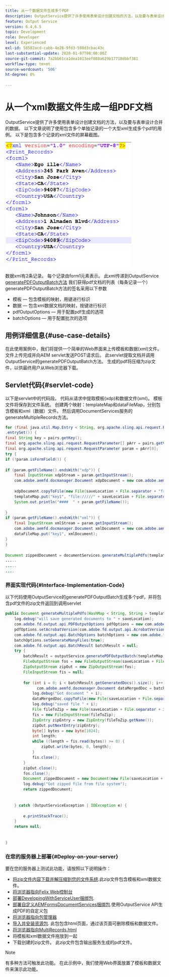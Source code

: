 ```yaml
---
title: 从一个数据文件生成多个PDF
description: OutputService提供了许多使用表单设计创建文档的方法，以及要与表单设计合并的数据。 了解如何从包含多个单独记录的一个大型xml生成多个PDF。
feature: Output Service
version: 6.4,6.5
topic: Development
role: Developer
level: Experienced
exl-id: 58582acd-cabb-4e28-9fd3-598d3cbac43c
last-substantial-update: 2020-01-07T00:00:00Z
source-git-commit: 7a2bb61ca1dea1013eef088a629b17718dbbf381
workflow-type: tm+mt
source-wordcount: '506'
ht-degree: 0%

---
```


# 从一个xml数据文件生成一组PDF文档

OutputService提供了许多使用表单设计创建文档的方法，以及要与表单设计合并的数据。 以下文章说明了使用包含多个单独记录的一个大型xml生成多个pdf的用例。
以下是包含多个记录的xml文件的屏幕截图。

![multi-record-xml](assets/multi-record-xml.PNG)

数据xml有2条记录。 每个记录由form1元素表示。 此xml传递到OutputService [generatePDFOutputBatch方法](https://helpx.adobe.com/aem-forms/6/javadocs/com/adobe/fd/output/api/OutputService.html) 我们获得pdf文档的列表（每条记录一个） generatePDFOutputBatch方法的签名采用以下参数

* 模板 — 包含模板的映射，用键进行标识
* 数据 — 包含xml数据文档的映射，按键进行标识
* pdfOutputOptions — 用于配置pdf生成的选项
* batchOptions — 用于配置批次的选项



## 用例详细信息{#use-case-details}

在此使用案例中，我们将提供一个简单的Web界面来上传模板和数据(xml)文件。 文件上传完成并向AEM servlet发送POST请求后。 此servlet提取文档并调用OutputService的generatePDFOutputBatch方法。 生成的pdf将压缩为zip文件，以供最终用户从Web浏览器下载。

## Servlet代码{#servlet-code}

以下是servlet中的代码段。 代码从请求中提取模板(xdp)和数据文件(xml)。 模板文件将保存到文件系统。 创建两个映射：templateMap和dataFileMap，分别包含模板和xml（数据）文件。 然后调用DocumentServices服务的generateMultipleRecords方法。

```java
for (final java.util.Map.Entry < String, org.apache.sling.api.request.RequestParameter[] > pairs: params
.entrySet()) {
final String key = pairs.getKey();
final org.apache.sling.api.request.RequestParameter[] pArr = pairs.getValue();
final org.apache.sling.api.request.RequestParameter param = pArr[0];
try {
if (!param.isFormField()) {

if (param.getFileName().endsWith("xdp")) {
    final InputStream xdpStream = param.getInputStream();
    com.adobe.aemfd.docmanager.Document xdpDocument = new com.adobe.aemfd.docmanager.Document(xdpStream);

    xdpDocument.copyToFile(new File(saveLocation + File.separator + "fromui.xdp"));
    templateMap.put("key1", "file://///" + saveLocation + File.separator + "fromui.xdp");
    System.out.println("####  " + param.getFileName());

}
if (param.getFileName().endsWith("xml")) {
    final InputStream xmlStream = param.getInputStream();
    com.adobe.aemfd.docmanager.Document xmlDocument = new com.adobe.aemfd.docmanager.Document(xmlStream);
    dataFileMap.put("key1", xmlDocument);
}
}

Document zippedDocument = documentServices.generateMultiplePdfs(templateMap, dataFileMap,saveLocation);
.....
.....
....
```

### 界面实现代码{#Interface-Implementation-Code}

以下代码使用OutputService的generatePDFOutputBatch生成多个pdf，并将包含pdf文件的zip文件返回到调用servlet

```java
public Document generateMultiplePdfs(HashMap < String, String > templateMap, HashMap < String, Document > dataFileMap, String saveLocation) {
    log.debug("will save generated documents to " + saveLocation);
    com.adobe.fd.output.api.PDFOutputOptions pdfOptions = new com.adobe.fd.output.api.PDFOutputOptions();
    pdfOptions.setAcrobatVersion(com.adobe.fd.output.api.AcrobatVersion.Acrobat_11);
    com.adobe.fd.output.api.BatchOptions batchOptions = new com.adobe.fd.output.api.BatchOptions();
    batchOptions.setGenerateManyFiles(true);
    com.adobe.fd.output.api.BatchResult batchResult = null;
    try {
        batchResult = outputService.generatePDFOutputBatch(templateMap, dataFileMap, pdfOptions, batchOptions);
        FileOutputStream fos = new FileOutputStream(saveLocation + File.separator + "zippedfile.zip");
        ZipOutputStream zipOut = new ZipOutputStream(fos);
        FileInputStream fis = null;

        for (int i = 0; i < batchResult.getGeneratedDocs().size(); i++) {
              com.adobe.aemfd.docmanager.Document dataMergedDoc = batchResult.getGeneratedDocs().get(i);
            log.debug("Got document " + i);
            dataMergedDoc.copyToFile(new File(saveLocation + File.separator + i + ".pdf"));
            log.debug("saved file " + i);
            File fileToZip = new File(saveLocation + File.separator + i + ".pdf");
            fis = new FileInputStream(fileToZip);
            ZipEntry zipEntry = new ZipEntry(fileToZip.getName());
            zipOut.putNextEntry(zipEntry);
            byte[] bytes = new byte[1024];
            int length;
            while ((length = fis.read(bytes)) >= 0) {
                zipOut.write(bytes, 0, length);
            }
            fis.close();
        }
        zipOut.close();
        fos.close();
        Document zippedDocument = new Document(new File(saveLocation + File.separator + "zippedfile.zip"));
        log.debug("Got zipped file from file system");
        return zippedDocument;


    } catch (OutputServiceException | IOException e) {

        e.printStackTrace();
    }
    return null;


}
```

### 在您的服务器上部署{#Deploy-on-your-server}

要在您的服务器上测试此功能，请按照以下说明操作：

* [将zip文件内容下载并解压缩到您的文件系统](assets/mult-records-template-and-xml-file.zip).此zip文件包含模板和xml数据文件。
* [将浏览器指向Felix Web控制台](http://localhost:4502/system/console/bundles)
* [部署DevelopingWithServiceUser捆绑包](/help/forms/assets/common-osgi-bundles/DevelopingWithServiceUser.jar).
* [部署自定义AEMFormsDocumentServices捆绑包](/help/forms/assets/common-osgi-bundles/AEMFormsDocumentServices.core-1.0-SNAPSHOT.jar).使用OutputService API生成PDF的自定义包
* [将浏览器指向包管理器](http://localhost:4502/crx/packmgr/index.jsp)
* [导入并安装资源包](assets/generate-multiple-pdf-from-xml.zip). 此包包含html页面，通过该页面可删除模板和数据文件。
* [将浏览器指向MultiRecords.html](http://localhost:4502/content/DocumentServices/Multirecord.html？)
* 将模板和xml数据文件拖放到一起
* 下载创建的zip文件。 此zip文件包含输出服务生成的pdf文件。

>[!NOTE]
>有多种方法可触发此功能。 在此示例中，我们使用Web界面放置了模板和数据文件来演示此功能。
